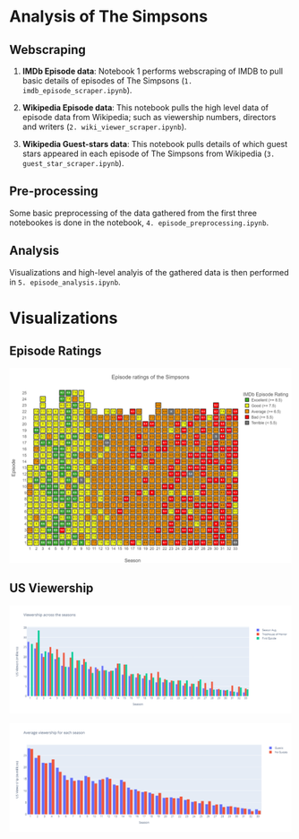 # Analysis of The Simpsons

## Webscraping

1) **IMDb Episode data**: Notebook 1 performs webscraping of IMDB to pull basic details of episodes of The Simpsons (`1. imdb_episode_scraper.ipynb`).

2) **Wikipedia Episode data**: This notebook pulls the high level data of episode data from Wikipedia; such as viewership numbers, directors and writers (`2. wiki_viewer_scraper.ipynb`).

3) **Wikipedia Guest-stars data**: This notebook pulls details of which guest stars appeared in each episode of The Simpsons from Wikipedia (`3. guest_star_scraper.ipynb`).

## Pre-processing

Some basic preprocessing of the data gathered from the first three notebookes is done in the notebook, `4. episode_preprocessing.ipynb`.

## Analysis

Visualizations and high-level analyis of the gathered data is then performed in `5. episode_analysis.ipynb`.

# Visualizations

## Episode Ratings

<p align="center">
  <img src="./img/simpsons_episode_rating.png">
</p>

## US Viewership

<p align="center">
  <img src="./img/viewership_season_special.png">
</p>

<p align="center">
  <img src="./img/viewership_guest_no_guest.png">
</p>
